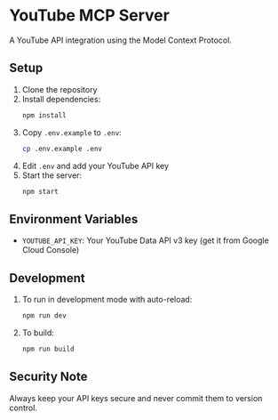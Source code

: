# YouTube MCP Server

A YouTube API integration using the Model Context Protocol.

## Setup

1. Clone the repository
2. Install dependencies:
   ```bash
   npm install
   ```
3. Copy `.env.example` to `.env`:
   ```bash
   cp .env.example .env
   ```
4. Edit `.env` and add your YouTube API key
5. Start the server:
   ```bash
   npm start
   ```

## Environment Variables

- `YOUTUBE_API_KEY`: Your YouTube Data API v3 key (get it from Google Cloud Console)

## Development

1. To run in development mode with auto-reload:
   ```bash
   npm run dev
   ```
2. To build:
   ```bash
   npm run build
   ```

## Security Note

Always keep your API keys secure and never commit them to version control.